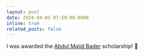 ```yaml
---
layout: post
date: 2024-04-05 07:59:00-0400
inline: true
related_posts: false
---
```



I was awarded the [Abdul Majid Bader](https://www.dal.ca/faculty/gradstudies/finance-your-studies/scholarships-bursaries/bader-scholarship.html) scholarship! :tada: